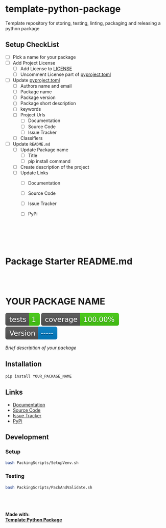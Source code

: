 # template-python-package
Template repository for storing, testing, linting, packaging and releasing a python package



## Setup CheckList
- [ ] Pick a name for your package
- [ ] Add Project License
  - [ ] Add License to [LICENSE](./LICENSE)
  - [ ] Uncomment License part of [pyproject.toml](./pyproject.toml)
- [ ] Update [pyproject.toml](./pyproject.toml)
  - [ ] Authors name and email
  - [ ] Package name
  - [ ] Package version
  - [ ] Package short description
  - [ ] keywords
  - [ ] Project Urls
    - [ ] Documentation
    - [ ] Source Code
    - [ ] Issue Tracker
  - [ ] Classifiers
- [ ] Update `README.md`
  - [ ] Update Package name
    - [ ] Title
    - [ ] pip install command
  - [ ] Create description of the project
  - [ ] Update Links
    - [ ] Documentation
    - [ ] Source Code
    - [ ] Issue Tracker
    - [ ] PyPi


<br>
<br>
<br>
<br>


# Package Starter README.md

<br>
<br>


# YOUR PACKAGE NAME
<!-- badges -->
![Tests](./media/badges/tests.svg)
![Coverage](./media/badges/coverage.svg)
![Version](./media/badges/Version.svg)

<!-- brief description -->
*Brief description of your package*

## Installation
```bash
pip install YOUR_PACKAGE_NAME
```

## Links
- [Documentation]()
- [Source Code]()
- [Issue Tracker]()
- [PyPi]()

<!-- ## Example Usage
```python
import YOUR_PACKAGE_NAME as pkg

# do something with pkg
``` -->

## Development
### Setup
```bash
bash PackingScripts/SetupVenv.sh
```

### Testing
```bash
bash PackingScripts/PackAndValidate.sh
```


<br>
<br>

#### Made with: <br> [Template Python Package](https://github.com/louie-jones-strong/template-python-package)